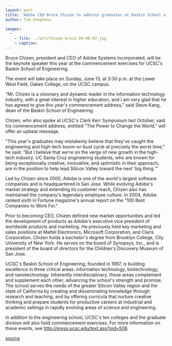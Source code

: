 ```yaml
---
layout: post
title: "Adobe CEO Bruce Chizen to address graduates at Baskin School of Engineering commencement ceremony"
author: Tim Stephens

images:
  -
    - file: ../art/chizen_bruce.04-06-07.jpg
    - caption: 
---
```


Bruce Chizen, president and CEO of Adobe Systems Incorporated, will be the keynote speaker this year at the commencement exercises for UCSC's Baskin School of Engineering.

The event will take place on Sunday, June 13, at 3:30 p.m. at the Lower West Field, Oakes College, on the UCSC campus.   

"Mr. Chizen is a visionary and dynamic leader in the information technology industry, with a great interest in higher education, and I am very glad that he has agreed to give this year's commencement address," said Steve Kang, dean of the Baskin School of Engineering.   

Chizen, who also spoke at UCSC's Clark Kerr Symposium last October, said his commencement address, entitled "The Power to Change the World," will offer an upbeat message.   

"This year's graduates may mistakenly believe that they've caught the engineering and high-tech boom-or-bust cycle at precisely the worst time," he said. "But I believe that we're on the verge of new growth in the high-tech industry. UC Santa Cruz engineering students, who are known for being exceptionally creative, innovative, and optimistic in their approach, are in the position to help lead Silicon Valley toward the next 'big thing.'"  

Led by Chizen since 2000, Adobe is one of the world's largest software companies and is headquartered in San Jose. While evolving Adobe's market strategy and extending its customer reach, Chizen also has maintained the company's legendary employee culture. In 2004, Adobe ranked sixth in Fortune magazine's annual report on the "100 Best Companies to Work For."  

Prior to becoming CEO, Chizen defined new market opportunities and led the development of products as Adobe's executive vice president of worldwide products and marketing. He previously held key marketing and sales positions at Mattel Electronics, Microsoft Corporation, and Claris Corporation. Chizen holds a bachelor's degree from Brooklyn College, City University of New York. He serves on the board of Synopsys, Inc., and is president of the board of directors for the Children's Discovery Museum of San Jose.  

UCSC's Baskin School of Engineering, founded in 1997, is building excellence in three critical areas: information technology, biotechnology, and nanotechnology. Inherently interdisciplinary, these areas complement and supplement each other, advancing the school's strength and promise. The school serves the needs of the greater Silicon Valley region and the state of California by creating and disseminating knowledge through research and teaching, and by offering curricula that nurture creative thinking and prepare students for productive careers at industrial and academic settings in rapidly evolving areas of science and engineering.  

In addition to the engineering school, UCSC's ten colleges and the graduate division will also hold commencement exercises. For more information on these events, see <http://press.ucsc.edu/text.asp?pid=506>.  

[source](http://www1.ucsc.edu/currents/03-04/06-07/chizen.html "Permalink to chizen")
